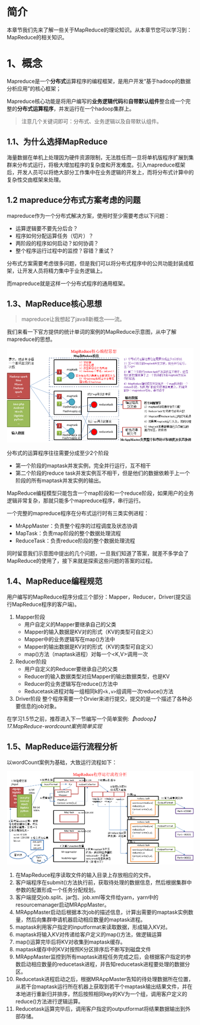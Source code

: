 # 简介
本章节我们先来了解一些关于MapReduce的理论知识。从本章节您可以学习到：MapReduce的相关知识。

# 1、概念
Mapreduce是一个**分布式**运算程序的编程框架，是用户开发“基于hadoop的数据分析应用”的核心框架；

Mapreduce核心功能是将用户编写的**业务逻辑代码**和**自带默认组件**整合成一个完整的**分布式运算程序**，并发运行在一个hadoop集群上。

> 注意几个关键词即可：分布式、业务逻辑以及自带默认组件。

## 1.1、为什么选择MapReduce
海量数据在单机上处理因为硬件资源限制，无法胜任而一旦将单机版程序扩展到集群来分布式运行，将极大增加程序的复杂度和开发难度。引入mapreduce框架后，开发人员可以将绝大部分工作集中在业务逻辑的开发上，而将分布式计算中的复杂性交由框架来处理。

## 1.2 mapreduce分布式方案考虑的问题
mapreduce作为一个分布式解决方案，使用时至少需要考虑以下问题：
* 运算逻辑要不要先分后合？ 
* 程序如何分配运算任务（切片）？
* 两阶段的程序如何启动？如何协调？
* 整个程序运行过程中的监控？容错？重试？

分布式方案需要考虑很多问题，但是我们可以将分布式程序中的公共功能封装成框架，让开发人员将精力集中于业务逻辑上。

而mapreduce就是这样一个分布式程序的通用框架。

## 1.3、MapReduce核心思想

> mapreduce让我想起了java8新概念——流。

我们来看一下官方提供的统计单词的案例的MapReduce示意图，从中了解mapreduce的思想。

![countworldphoto](img/21.png)

分布式的运算程序往往需要分成至少2个阶段
* 第一个阶段的maptask并发实例，完全并行运行，互不相干
* 第二个阶段的reduce task并发实例互不相干，但是他们的数据依赖于上一个阶段的所有maptask并发实例的输出。

MapReduce编程模型只能包含一个map阶段和一个reduce阶段，如果用户的业务逻辑非常复杂，那就只能多个mapreduce程序，串行运行。

一个完整的mapreduce程序在分布式运行时有三类实例进程：
* MrAppMaster：负责整个程序的过程调度及状态协调
* MapTask：负责map阶段的整个数据处理流程
* ReduceTask：负责reduce阶段的整个数据处理流程

同时留意我们示意图中提出的几个问题，一旦我们知道了答案，就差不多学会了MapReduce的使用了，接下来就是探索这些问题的答案的过程。

## 1.4、MapReduce编程规范
用户编写的MapReduce程序分成三个部分：Mapper，Reducer，Driver(提交运行MapReduce程序的客户端)。
1. Mapper阶段
   * 用户自定义的Mapper要继承自己的父类
   * Mapper的输入数据是KV对的形式（KV的类型可自定义）
   * Mapper中的业务逻辑写在map()方法中
   * Mapper的输出数据是KV对的形式（KV的类型可自定义）
   * map()方法（maptask进程）对每一个<K,V>调用一次
2. Reducer阶段
   * 用户自定义的Reducer要继承自己的父类
   * Reducer的输入数据类型对应Mapper的输出数据类型，也是KV
   * Reducer的业务逻辑写在reduce()方法中
   * Reducetask进程对每一组相同k的`<k,v>`组调用一次reduce()方法
3. Driver阶段 整个程序需要一个Drvier来进行提交，提交的是一个描述了各种必要信息的job对象。

在学习1.5节之前，推荐进入下一节编写一个简单案例:*【hadoop】17.MapReduce-wordcount案例简单实现*

## 1.5、MapReduce运行流程分析
以wordCount案例为基础，大致运行流程如下：

![MapReduce运行流程](img/22.png)

1. 在MapReduce程序读取文件的输入目录上存放相应的文件。
2. 客户端程序在submit()方法执行前，获取待处理的数据信息，然后根据集群中参数的配置形成一个任务分配规划。
3. 客户端提交job.split、jar包、job.xml等文件给yarn，yarn中的resourcemanager启动MRAppMaster。
4. MRAppMaster启动后根据本次job的描述信息，计算出需要的maptask实例数量，然后向集群申请机器启动相应数量的maptask进程。
5. maptask利用客户指定的inputformat来读取数据，形成输入KV对。
6. maptask将输入KV对传递给客户定义的map()方法，做逻辑运算
7. map()运算完毕后将KV对收集到maptask缓存。
8. maptask缓存中的KV对按照K分区排序后不断写到磁盘文件
9. MRAppMaster监控到所有maptask进程任务完成之后，会根据客户指定的参数启动相应数量的reducetask进程，并告知reducetask进程要处理的数据分区。
10. Reducetask进程启动之后，根据MRAppMaster告知的待处理数据所在位置，从若干台maptask运行所在机器上获取到若干个maptask输出结果文件，并在本地进行重新归并排序，然后按照相同key的KV为一个组，调用客户定义的reduce()方法进行逻辑运算。
11. Reducetask运算完毕后，调用客户指定的outputformat将结果数据输出到外部存储。